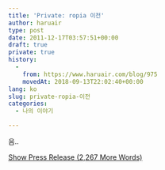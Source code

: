 ```yaml
---
title: 'Private: ropia 이전'
author: haruair
type: post
date: 2011-12-17T03:57:51+00:00
draft: true
private: true
history:
  - 
    from: https://www.haruair.com/blog/975
    movedAt: 2018-09-13T22:02:40+00:00
lang: ko
slug: private-ropia-이전
categories:
  - 나의 이야기

---
```

음..
  


<div id="pressrelease-link-975" class="sh-link pressrelease-link sh-hide">
  <a href="#" onclick="showhide_toggle('pressrelease', 975, 'Show Press Release (2,267 More Words)', 'Hide Press Release (2,267 Less Words)'); return false;" aria-expanded="false"><span id="pressrelease-toggle-975">Show Press Release (2,267 More Words)</span></a>
</div>

<div id="pressrelease-content-975" class="sh-content pressrelease-content sh-hide" style="display: none;">
  <br /> /go/{(int)target}</p> 
  
  <p>
    현재 위치값 세션에서 체크<br /> 체크된 값을 기준으로 양쪽의 연결 정보 취득(region_rel)<br /> &#8211; 있으면 해당 위치로 이동해주며 딜레이를 더해 행동 가능 시간 재설정, status 설정, 위치정보db 갱신, 위치정보세션 갱신<br /> &#8211; 없으면 에러 출력
  </p>
  
  <p>
    &#8212; &#8212;&#8212;&#8212;&#8212;&#8212;&#8212;&#8212;&#8212;&#8212;&#8212;&#8212;&#8212;&#8212;&#8212;&#8212;&#8212;&#8212;&#8212;&#8211;<br /> &#8212;<br /> &#8212; 테이블 구조 `region`<br /> &#8212;<br /> CREATE TABLE IF NOT EXISTS `region` (<br /> `id` int(11) NOT NULL AUTO_INCREMENT,<br /> `name` varchar(255) NOT NULL,<br /> UNIQUE KEY `id` (`id`),<br /> UNIQUE KEY `name` (`name`)<br /> ) ENGINE=InnoDB DEFAULT CHARSET=utf8 AUTO_INCREMENT=7 ;<br /> &#8212; &#8212;&#8212;&#8212;&#8212;&#8212;&#8212;&#8212;&#8212;&#8212;&#8212;&#8212;&#8212;&#8212;&#8212;&#8212;&#8212;&#8212;&#8212;&#8211;<br /> &#8212;<br /> &#8212; 테이블 구조 `region_rel`<br /> &#8212;<br /> CREATE TABLE IF NOT EXISTS `region_rel` (<br /> `id` int(11) NOT NULL AUTO_INCREMENT,<br /> `dep_id` int(11) NOT NULL,<br /> `dst_id` int(11) NOT NULL,<br /> `delay` datetime NOT NULL,<br /> PRIMARY KEY (`id`),<br /> KEY `dep_id` (`dep_id`),<br /> KEY `dst_id` (`dst_id`)<br /> ) ENGINE=InnoDB DEFAULT CHARSET=utf8 AUTO_INCREMENT=3 ;<br /> &#8212; &#8212;&#8212;&#8212;&#8212;&#8212;&#8212;&#8212;&#8212;&#8212;&#8212;&#8212;&#8212;&#8212;&#8212;&#8212;&#8212;&#8212;&#8212;&#8211;<br /> &#8212;<br /> &#8212; Stand-in structure for view `region_rel_view`<br /> &#8212;<br /> CREATE TABLE IF NOT EXISTS `region_rel_view` (<br /> `id` int(11)<br /> ,`dep_id` int(11)<br /> ,`dep_name` varchar(255)<br /> ,`dst_id` int(11)<br /> ,`dst_name` varchar(255)<br /> ,`delay` datetime<br /> );<br /> &#8212; &#8212;&#8212;&#8212;&#8212;&#8212;&#8212;&#8212;&#8212;&#8212;&#8212;&#8212;&#8212;&#8212;&#8212;&#8212;&#8212;&#8212;&#8212;&#8211;
  </p>
  
  <p>
    SELECT<br /> rel.id,<br /> a.id as dep_id,<br /> a.name as dep_name,<br /> b.id as dst_id,<br /> b.name as dst_name,<br /> rel.delay as delay<br /> FROM `region_rel` as rel<br /> LEFT JOIN region as a ON rel.dep_id = a.id<br /> LEFT JOIN region as b ON rel.dst_id = b.id
  </p>
  
  <p>
    NPC에 대한 내용을 작성하기에 앞서 NPC란 non player character란 의미로 player character가 아니면 전부 NPC라는 의미.<br /> npc에 대한 기본적인 타입을 정의하는 npc_type 테이블과 (각각의 가중치 존재) 실질 세계에 상주되어 있는 npc들의 정보가 담긴 npc 테이블.<br /> 어떠한 npc든 전투, 대화, 구걸 등등 기본 메소드를 활용할 수 있으며 pc와 npc의 관계 데이터를 기준으로 전투 발생이나 대화 발생 등의 일들이 일어난다.
  </p>
  
  <p>
    지역 region<br /> region_id, region_name<br /> 지역관계 region_rel<br /> region_rel_id, region_to_id, region_to_name, region_from_id, region_from_name<br /> region.region_name 변경시 region_rel에서 아래와 같은 업데이트 필요.<br /> update region_rel set region_to_name = &#8216;$new_region_name&#8217; where region_to_id = &#8216;$region_id&#8217;;<br /> update region_rel set region_from_name = &#8216;$new_region_name&#8217; where region_from_id = &#8216;$region_id&#8217;;<br /> 지역-NPC region_npc<br /> region_id, npc_id, (리스폰 체크시간)<br /> 조인의 수를 줄이기 위한 비정규화로 나타나는 업데이트. 실질적으로 지역이 갱신되는 경우가 거의 없을테니까&#8230;
  </p>
  
  <p>
    크게 기초 DB와 관계 DB로 구분합니다.<br /> 기초 데이터베이스는 아래와 같습니다.<br /> * NPC<br /> &#8211; 일반/몬스터 구분<br /> &#8211; 종족 구분 (몬스터는 중립)<br /> &#8211; 몬스터의 경우 드롭 아이템..<br /> &#8211; 일반의 경우 판매 아이템..<br /> &#8211; 퀘스트는?<br /> * 종족<br /> &#8211; 숫자값, 종족값, 기본 진영값<br /> * 진영<br /> &#8211; 숫자값, 진영값<br /> * 아이템<br /> &#8211; 숫자값, 아이템명, 아이템종류, 옵션<br /> * 아이템분류<br /> &#8211; 숫자값, 아이템 분류<br /> * 지역<br /> &#8211; 숫자값, 지역명<br /> //진영값 (중립=0), 버프종족, 너프종족(없으면 0)<br /> 관계 데이터베이스는 아래와 같습니다.<br /> * 지역-NPC<br /> * NPC-아이템<br /> * 지역-지역<br /> &#8211; 출발지역값, 도착지역값, 시간
  </p>
  
  <p>
    <?xml version=&#8221;1.0&#8243; encoding=&#8221;UTF-8&#8243; ?><br /> &#8211; <!&#8211; This is a WordPress eXtended RSS file generated by WordPress as an export of your site.<br /> &#8211;><br /> &#8211; <!&#8211; It contains information about your site&#8217;s posts, pages, comments, categories, and other content.<br /> &#8211;><br /> &#8211; <!&#8211; You may use this file to transfer that content from one site to another.<br /> &#8211;><br /> &#8211; <!&#8211; This file is not intended to serve as a complete backup of your site.<br /> &#8211;><br /> &#8211; <!&#8211; To import this information into a WordPress site follow these steps:<br /> &#8211;><br /> &#8211; <!&#8211; 1. Log in to that site as an administrator.<br /> &#8211;><br /> &#8211; <!&#8211; 2. Go to Tools: Import in the WordPress admin panel.<br /> &#8211;><br /> &#8211; <!&#8211; 3. Install the &#8220;WordPress&#8221; importer from the list.<br /> &#8211;><br /> &#8211; <!&#8211; 4. Activate & Run Importer.<br /> &#8211;><br /> &#8211; <!&#8211; 5. Upload this file using the form provided on that page.<br /> &#8211;><br /> &#8211; <!&#8211; 6. You will first be asked to map the authors in this export file to users<br /> &#8211;><br /> &#8211; <!&#8211; on the site. For each author, you may choose to map to an<br /> &#8211;><br /> &#8211; <!&#8211; existing user on the site or to create a new user.<br /> &#8211;><br /> &#8211; <!&#8211; 7. WordPress will then import each of the posts, pages, comments, categories, etc.<br /> &#8211;><br /> &#8211; <!&#8211; contained in this file into your site.<br /> &#8211;><br /> &#8211; <!&#8211; generator=&#8221;WordPress/3.2.1&#8243; created=&#8221;2011-09-17 08:05&#8243;<br /> &#8211;><br /> &#8211; <rss version=&#8221;2.0&#8243; xmlns:excerpt=&#8221;http://wordpress.org/export/1.1/excerpt/&#8221; xmlns:content=&#8221;http://purl.org/rss/1.0/modules/content/&#8221; xmlns:wfw=&#8221;http://wellformedweb.org/CommentAPI/&#8221; xmlns:dc=&#8221;http://purl.org/dc/elements/1.1/&#8221; xmlns:wp=&#8221;http://wordpress.org/export/1.1/&#8221;><br /> &#8211; <channel><br /> <title>Ropia Online</title><br /> <link>http://haruair.com/ropia</link><br /> <description>beyond the world</description><br /> <pubDate>Sat, 17 Sep 2011 08:05:02 +0000</pubDate><br /> <language>en</language><br /> <wp:wxr_version>1.1</wp:wxr_version><br /> <wp:base_site_url>http://haruair.com/ropia</wp:base_site_url><br /> <wp:base_blog_url>http://haruair.com/ropia</wp:base_blog_url><br /> &#8211; <wp:author><br /> <wp:author_id>1</wp:author_id><br /> <wp:author_login>pam</wp:author_login><br /> <wp:author_email>nospam@bluehouse</wp:author_email><br /> &#8211; <wp:author_display_name><br /> &#8211; <![CDATA[ pam<br /> ]]><br /> </wp:author_display_name><br /> &#8211; <wp:author_first_name><br /> &#8211; <![CDATA[<br /> ]]><br /> </wp:author_first_name><br /> &#8211; <wp:author_last_name><br /> &#8211; <![CDATA[<br /> ]]><br /> </wp:author_last_name><br /> </wp:author><br /> &#8211; <wp:author><br /> <wp:author_id>2</wp:author_id><br /> <wp:author_login>janus</wp:author_login><br /> <wp:author_email>mononight@gmail.com</wp:author_email><br /> &#8211; <wp:author_display_name><br /> &#8211; <![CDATA[ janus<br /> ]]><br /> </wp:author_display_name><br /> &#8211; <wp:author_first_name><br /> &#8211; <![CDATA[<br /> ]]><br /> </wp:author_first_name><br /> &#8211; <wp:author_last_name><br /> &#8211; <![CDATA[<br /> ]]><br /> </wp:author_last_name><br /> </wp:author><br /> &#8211; <wp:category><br /> <wp:term_id>4</wp:term_id><br /> <wp:category_nicename>notification</wp:category_nicename><br /> <wp:category_parent /><br /> &#8211; <wp:cat_name><br /> &#8211; <![CDATA[ notification<br /> ]]><br /> </wp:cat_name><br /> </wp:category><br /> &#8211; <wp:category><br /> <wp:term_id>5</wp:term_id><br /> <wp:category_nicename>story</wp:category_nicename><br /> <wp:category_parent /><br /> &#8211; <wp:cat_name><br /> &#8211; <![CDATA[ story<br /> ]]><br /> </wp:cat_name><br /> </wp:category><br /> &#8211; <wp:category><br /> <wp:term_id>3</wp:term_id><br /> <wp:category_nicename>system</wp:category_nicename><br /> <wp:category_parent /><br /> &#8211; <wp:cat_name><br /> &#8211; <![CDATA[ system<br /> ]]><br /> </wp:cat_name><br /> </wp:category><br /> &#8211; <wp:category><br /> <wp:term_id>1</wp:term_id><br /> <wp:category_nicename>uncategorized</wp:category_nicename><br /> <wp:category_parent /><br /> &#8211; <wp:cat_name><br /> &#8211; <![CDATA[ Uncategorized<br /> ]]><br /> </wp:cat_name><br /> </wp:category><br /> &#8211; <wp:category><br /> <wp:term_id>6</wp:term_id><br /> <wp:category_nicename>note</wp:category_nicename><br /> <wp:category_parent>story</wp:category_parent><br /> &#8211; <wp:cat_name><br /> &#8211; <![CDATA[ note<br /> ]]><br /> </wp:cat_name><br /> </wp:category><br /> <generator>http://wordpress.org/?v=3.2.1</generator><br /> &#8211; <item><br /> <title>로피아온라인</title><br /> <link>http://haruair.com/ropia/?p=1</link><br /> <pubDate>Fri, 19 Aug 2011 12:36:55 +0000</pubDate><br /> <dc:creator>pam</dc:creator><br /> <guid isPermaLink=&#8221;false&#8221;>http://haruair.com/ropia/?p=1</guid><br /> <description /><br /> &#8211; <content:encoded><br /> &#8211; <![CDATA[ 웹게임 개발 블로그.<br /> ]]><br /> </content:encoded><br /> &#8211; <excerpt:encoded><br /> &#8211; <![CDATA[<br /> ]]><br /> </excerpt:encoded><br /> <wp:post_id>1</wp:post_id><br /> <wp:post_date>2011-08-19 12:36:55</wp:post_date><br /> <wp:post_date_gmt>2011-08-19 12:36:55</wp:post_date_gmt><br /> <wp:comment_status>open</wp:comment_status><br /> <wp:ping_status>open</wp:ping_status><br /> <wp:post_name>hello-world</wp:post_name><br /> <wp:status>publish</wp:status><br /> <wp:post_parent>0</wp:post_parent><br /> <wp:menu_order>0</wp:menu_order><br /> <wp:post_type>post</wp:post_type><br /> <wp:post_password /><br /> <wp:is_sticky>0</wp:is_sticky><br /> &#8211; <category domain=&#8221;category&#8221; nicename=&#8221;notification&#8221;><br /> &#8211; <![CDATA[ notification<br /> ]]><br /> </category><br /> &#8211; <wp:postmeta><br /> <wp:meta_key>_edit_last</wp:meta_key><br /> &#8211; <wp:meta_value><br /> &#8211; <![CDATA[ 1<br /> ]]><br /> </wp:meta_value><br /> </wp:postmeta><br /> &#8211; <wp:comment><br /> <wp:comment_id>1</wp:comment_id><br /> &#8211; <wp:comment_author><br /> &#8211; <![CDATA[ Mr WordPress<br /> ]]><br /> </wp:comment_author><br /> <wp:comment_author_email /><br /> <wp:comment_author_url>http://wordpress.org/</wp:comment_author_url><br /> <wp:comment_author_IP /><br /> <wp:comment_date>2011-08-19 12:36:55</wp:comment_date><br /> <wp:comment_date_gmt>2011-08-19 12:36:55</wp:comment_date_gmt><br /> &#8211; <wp:comment_content><br /> &#8211; <![CDATA[ Hi, this is a comment.<br />To delete a comment, just log in and view the post&#039;s comments. There you will have the option to edit or delete them.<br /> ]]><br /> </wp:comment_content><br /> <wp:comment_approved>trash</wp:comment_approved><br /> <wp:comment_type /><br /> <wp:comment_parent>0</wp:comment_parent><br /> <wp:comment_user_id>0</wp:comment_user_id><br /> &#8211; <wp:commentmeta><br /> <wp:meta_key>_wp_trash_meta_status</wp:meta_key><br /> &#8211; <wp:meta_value><br /> &#8211; <![CDATA[ 1<br /> ]]><br /> </wp:meta_value><br /> </wp:commentmeta><br /> &#8211; <wp:commentmeta><br /> <wp:meta_key>_wp_trash_meta_time</wp:meta_key><br /> &#8211; <wp:meta_value><br /> &#8211; <![CDATA[ 1313758102<br /> ]]><br /> </wp:meta_value><br /> </wp:commentmeta><br /> </wp:comment><br /> </item><br /> &#8211; <item><br /> <title>role</title><br /> <link>http://haruair.com/ropia/?page_id=2</link><br /> <pubDate>Fri, 19 Aug 2011 12:36:55 +0000</pubDate><br /> <dc:creator>pam</dc:creator><br /> <guid isPermaLink=&#8221;false&#8221;>http://haruair.com/ropia/?page_id=2</guid><br /> <description /><br /> &#8211; <content:encoded><br /> &#8211; <![CDATA[ 작성은 최대한 자유롭게. 수정도 자유롭게.<br /> ]]><br /> </content:encoded><br /> &#8211; <excerpt:encoded><br /> &#8211; <![CDATA[<br /> ]]><br /> </excerpt:encoded><br /> <wp:post_id>2</wp:post_id><br /> <wp:post_date>2011-08-19 12:36:55</wp:post_date><br /> <wp:post_date_gmt>2011-08-19 12:36:55</wp:post_date_gmt><br /> <wp:comment_status>open</wp:comment_status><br /> <wp:ping_status>open</wp:ping_status><br /> <wp:post_name>sample-page</wp:post_name><br /> <wp:status>publish</wp:status><br /> <wp:post_parent>0</wp:post_parent><br /> <wp:menu_order>0</wp:menu_order><br /> <wp:post_type>page</wp:post_type><br /> <wp:post_password /><br /> <wp:is_sticky>0</wp:is_sticky><br /> &#8211; <wp:postmeta><br /> <wp:meta_key>_wp_page_template</wp:meta_key><br /> &#8211; <wp:meta_value><br /> &#8211; <![CDATA[ default<br /> ]]><br /> </wp:meta_value><br /> </wp:postmeta><br /> &#8211; <wp:postmeta><br /> <wp:meta_key>_edit_last</wp:meta_key><br /> &#8211; <wp:meta_value><br /> &#8211; <![CDATA[ 1<br /> ]]><br /> </wp:meta_value><br /> </wp:postmeta><br /> </item><br /> &#8211; <item><br /> <title>epilogue</title><br /> <link>http://haruair.com/ropia/?page_id=24</link><br /> <pubDate>Fri, 19 Aug 2011 13:53:36 +0000</pubDate><br /> <dc:creator>pam</dc:creator><br /> <guid isPermaLink=&#8221;false&#8221;>http://haruair.com/ropia/?page_id=24</guid><br /> <description /><br /> &#8211; <content:encoded><br /> &#8211; <![CDATA[<br /> 로피아온라인은 웹게임으로 서비스 될 예정. 올 해 내로 실 서비스 도입 될 수 있도록 추진할 것.<br /> 단순히 그래픽과 흥미 위주의 게임과는 확연히 다른 스토리 위주의, 진정성 있는 Role play로 다가갈 수 있도록.<br /> ]]><br /> </content:encoded><br /> &#8211; <excerpt:encoded><br /> &#8211; <![CDATA[<br /> ]]><br /> </excerpt:encoded><br /> <wp:post_id>24</wp:post_id><br /> <wp:post_date>2011-08-19 13:53:36</wp:post_date><br /> <wp:post_date_gmt>2011-08-19 13:53:36</wp:post_date_gmt><br /> <wp:comment_status>open</wp:comment_status><br /> <wp:ping_status>open</wp:ping_status><br /> <wp:post_name>epilogue</wp:post_name><br /> <wp:status>publish</wp:status><br /> <wp:post_parent>0</wp:post_parent><br /> <wp:menu_order>0</wp:menu_order><br /> <wp:post_type>page</wp:post_type><br /> <wp:post_password /><br /> <wp:is_sticky>0</wp:is_sticky><br /> &#8211; <wp:postmeta><br /> <wp:meta_key>_edit_last</wp:meta_key><br /> &#8211; <wp:meta_value><br /> &#8211; <![CDATA[ 1<br /> ]]><br /> </wp:meta_value><br /> </wp:postmeta><br /> </item><br /> &#8211; <item><br /> <title>system #1</title><br /> <link>http://haruair.com/ropia/?p=6</link><br /> <pubDate>Fri, 19 Aug 2011 12:46:52 +0000</pubDate><br /> <dc:creator>pam</dc:creator><br /> <guid isPermaLink=&#8221;false&#8221;>http://haruair.com/ropia/?p=6</guid><br /> <description /><br /> &#8211; <content:encoded><br /> &#8211; <![CDATA[<br /> 종족<br /> 종족은 차후 추가될 예정이다. 종족 특성이 반영된다.<br /> 능력치<br /> 힘, 민첩, 지능은 각각 체력, 스테미너, 마력에 직접적인 영향을 준다.<br /> 능력치 총합은 제약이 있다.<br /> 스킬 스킬은 크게 전투, 생산, 채집으로 나뉜다. 스킬의 총합은 제약이 있다.<br /> 레벨<br /> 별도의 레벨 시스템은 존재하지 않는다.<br /> 숙련도와 능숙도<br /> 숙련도는 해당 스킬을 얼마나 잘 하는가이며 해당 스킬과 관련된 행동을 반복적으로 수행하면 숙련도가 증가한다.<br /> 능숙도는 해당 도구를 얼마나 잘 다루는가이며 해당 도구를 장착한 상태에서 행동을 수행하면 능숙도가 증가한다.<br /> 화폐<br /> 화폐는 동화 100개당 은화 1개, 은화 100개당 금화 1개의 가치를 가진다.<br /> 지역마다 다른 화폐를 사용한다. 초기에는 실물화폐이므로 환전이 자유롭다.<br /> 차후 명목화폐의 성격을 도입해 환전을 별개로 운영한다.<br /> ]]><br /> </content:encoded><br /> &#8211; <excerpt:encoded><br /> &#8211; <![CDATA[<br /> ]]><br /> </excerpt:encoded><br /> <wp:post_id>6</wp:post_id><br /> <wp:post_date>2011-08-19 12:46:52</wp:post_date><br /> <wp:post_date_gmt>2011-08-19 12:46:52</wp:post_date_gmt><br /> <wp:comment_status>open</wp:comment_status><br /> <wp:ping_status>open</wp:ping_status><br /> <wp:post_name>%ec%8b%9c%ec%8a%a4%ed%85%9c</wp:post_name><br /> <wp:status>publish</wp:status><br /> <wp:post_parent>0</wp:post_parent><br /> <wp:menu_order>0</wp:menu_order><br /> <wp:post_type>post</wp:post_type><br /> <wp:post_password /><br /> <wp:is_sticky>0</wp:is_sticky><br /> &#8211; <category domain=&#8221;category&#8221; nicename=&#8221;system&#8221;><br /> &#8211; <![CDATA[ system<br /> ]]><br /> </category><br /> &#8211; <wp:postmeta><br /> <wp:meta_key>_edit_last</wp:meta_key><br /> &#8211; <wp:meta_value><br /> &#8211; <![CDATA[ 1<br /> ]]><br /> </wp:meta_value><br /> </wp:postmeta><br /> </item><br /> &#8211; <item><br /> <title>skills</title><br /> <link>http://haruair.com/ropia/?p=13</link><br /> <pubDate>Fri, 19 Aug 2011 12:49:16 +0000</pubDate><br /> <dc:creator>pam</dc:creator><br /> <guid isPermaLink=&#8221;false&#8221;>http://haruair.com/ropia/?p=13</guid><br /> <description /><br /> &#8211; <content:encoded><br /> &#8211; <![CDATA[<br /> 각각의 스킬 당 최소치는 0 최대치는 1000 이다. 내부적으로는 5000의 수치를 가진다.<br /> 크게 전투스킬, 생산스킬, 채집스킬로 분류된다.<br /> <h1>전투스킬</h1><br /> <h2>직접전투스킬</h2><br /> 직접전투스킬은 해당 무기, 방패류 또는 최소한의 무기인 맨손이라도 장착한 상태에서 전투를 수행하면 그에 관련된 스킬이 상승하게 된다.<br /> <ul><br /> <li>도검류</li><br /> <li>펜싱류</li><br /> <li>둔기류</li><br /> <li>활류</li><br /> <li>맨손류</li><br /> <li>방패술</li><br /> <li>마법<br /> 사용할 마법을 선택하면 전투시 시전하며 시전에 실패하거나 마법 스킬 수치에 비해 해당 마법이 턱없이 고위 레벨인 경우 마법 대신 맨손으로 전투를 수행하게 된다.</li><br /> </ul><br /> <h2>간접전투스킬</h2><br /> <ul><br /> <li>전술<br /> 전투를 수행하면 자동으로 습득하게 된다. 전술이 높을수록 공격 정확도를 높인다.</li><br /> <li>해부학<br /> 교육을 통해 습득하게 된다. 해부학이 높을수록 급소를 공격할 확률이 상승한다.</li><br /> <li>마법저항<br /> 전투를 수행하는 중 적이 마법을 사용할 경우 일정 확률로 상승하게 된다. 마법 방어력이 높아진다.</li><br /> </ul><br /> <h1>생산스킬</h1><br /> <ul><br /> <li>대장장이</li><br /> <li>목공</li><br /> <li>의류</li><br /> <li>요리</li><br /> <li>잡화생산</li><br /> <li>연금술</li><br /> </ul><br /> <h1>채집스킬</h1><br /> <ul><br /> <li>약초학</li><br /> <li>철광</li><br /> <li>나무채집</li><br /> <li>낚시</li><br /> </ul><br /> ]]><br /> </content:encoded><br /> &#8211; <excerpt:encoded><br /> &#8211; <![CDATA[<br /> ]]><br /> </excerpt:encoded><br /> <wp:post_id>13</wp:post_id><br /> <wp:post_date>2011-08-19 12:49:16</wp:post_date><br /> <wp:post_date_gmt>2011-08-19 12:49:16</wp:post_date_gmt><br /> <wp:comment_status>open</wp:comment_status><br /> <wp:ping_status>open</wp:ping_status><br /> <wp:post_name>skills</wp:post_name><br /> <wp:status>publish</wp:status><br /> <wp:post_parent>0</wp:post_parent><br /> <wp:menu_order>0</wp:menu_order><br /> <wp:post_type>post</wp:post_type><br /> <wp:post_password /><br /> <wp:is_sticky>0</wp:is_sticky><br /> &#8211; <category domain=&#8221;category&#8221; nicename=&#8221;system&#8221;><br /> &#8211; <![CDATA[ system<br /> ]]><br /> </category><br /> &#8211; <wp:postmeta><br /> <wp:meta_key>_edit_last</wp:meta_key><br /> &#8211; <wp:meta_value><br /> &#8211; <![CDATA[ 1<br /> ]]><br /> </wp:meta_value><br /> </wp:postmeta><br /> </item><br /> &#8211; <item><br /> <title>서기관 보나트의 휘갈겨 쓴 기록</title><br /> <link>http://haruair.com/ropia/?p=15</link><br /> <pubDate>Fri, 19 Aug 2011 12:49:57 +0000</pubDate><br /> <dc:creator>pam</dc:creator><br /> <guid isPermaLink=&#8221;false&#8221;>http://haruair.com/ropia/?p=15</guid><br /> <description /><br /> &#8211; <content:encoded><br /> &#8211; <![CDATA[<br /> 이 글은 로피아의 세계관을 다루는 글이지만 온전하게 원전의 형태로 내려오는 내용이 아닌 구전에 기반한 채록 형식으로 실제와 다를 수 있습니다.<br /> <hr /><br /> 로피아는 5개 대륙, 20여개의 작은 섬으로 이루어진 세계다. 각 대륙과 섬에는 다양한 식생과 자원이 존재하며 또한 그 수만큼 다양한 문명의 흔적이 남아있다. 현재로는 크게 3개의 문명이 존재하며 그 수하에 3개의 대륙이 지배를 받고 있다.<br /> 생명의 땅인 로피아와 불모의 땅인 이름없는 대륙은 문명의 손이 미치지 않는 공간이다.<br /> 로피아는 이 세계의 균형을 이루게 하는 존재가 있다고 전해지며 실제로 대륙에 접근한 사람은 존재하지 않는다. 그 신성이 훼손되면 세계의 균형이 깨져 붕괴될 것이라는 이야기가 각 문명마다 구전이 되고 있기 때문.<br /> 이름없는 대륙은 지나치게 추운 환경으로 문명이 존재하지 않는다. 추위에 면역된 몇 동식물이 있는 것으로 제보되나 왕실 공식적으로 확인이 된 바가 없어 생명이 없는 땅으로 보고 있다.<br /> 이름없는 대륙의 경우 탐험과 자원 채집 등에 대한 제약이 없으며 왕실에서의 지원이 있음에도 지원하는 길드나 단체가 거의 없다.<br /> ]]><br /> </content:encoded><br /> &#8211; <excerpt:encoded><br /> &#8211; <![CDATA[<br /> ]]><br /> </excerpt:encoded><br /> <wp:post_id>15</wp:post_id><br /> <wp:post_date>2011-08-19 12:49:57</wp:post_date><br /> <wp:post_date_gmt>2011-08-19 12:49:57</wp:post_date_gmt><br /> <wp:comment_status>open</wp:comment_status><br /> <wp:ping_status>open</wp:ping_status><br /> <wp:post_name>%ec%84%9c%ea%b8%b0%ea%b4%80-%eb%b3%b4%eb%82%98%ed%8a%b8%ec%9d%98-%ed%9c%98%ea%b0%88%ea%b2%a8-%ec%93%b4-%ea%b8%b0%eb%a1%9d</wp:post_name><br /> <wp:status>publish</wp:status><br /> <wp:post_parent>0</wp:post_parent><br /> <wp:menu_order>0</wp:menu_order><br /> <wp:post_type>post</wp:post_type><br /> <wp:post_password /><br /> <wp:is_sticky>0</wp:is_sticky><br /> &#8211; <category domain=&#8221;category&#8221; nicename=&#8221;note&#8221;><br /> &#8211; <![CDATA[ note<br /> ]]><br /> </category><br /> &#8211; <category domain=&#8221;category&#8221; nicename=&#8221;story&#8221;><br /> &#8211; <![CDATA[ story<br /> ]]><br /> </category><br /> &#8211; <wp:postmeta><br /> <wp:meta_key>_edit_last</wp:meta_key><br /> &#8211; <wp:meta_value><br /> &#8211; <![CDATA[ 1<br /> ]]><br /> </wp:meta_value><br /> </wp:postmeta><br /> </item><br /> &#8211; <item><br /> <title>3개의 왕국.</title><br /> <link>http://haruair.com/ropia/?p=37</link><br /> <pubDate>Sun, 28 Aug 2011 07:43:50 +0000</pubDate><br /> <dc:creator>janus</dc:creator><br /> <guid isPermaLink=&#8221;false&#8221;>http://haruair.com/ropia/?p=37</guid><br /> <description /><br /> &#8211; <content:encoded><br /> &#8211; <![CDATA[<br /> #1 왕국은 아주 호전적인 국가이다. 군사력을 중요시 하며, 남자아이는 만 7세, 여자아이는 만 9세때 기본적 군사훈련을 받는다. 군사적으로는 가장 강력하나, 문화적인 면과 교육적인 면에서는 다른 두 국가보다 조금은 떨어지는 편이다. 그래서 다른 국가에서 학자들이나 철학자들을 초빙하여 국가내 교육기관에서 가르치게 하고 있다. 이러한 면은 이 왕국에서 조금 떨어진 어둠의 숲에서 몬스터들이 자주 출몰하기 때문에 군사력이 강화되었다. 이 왕국은 봉건제도식의 정치체제를 가지고 있다. 또한 농경지가 커서 농사법이라던지 이러한 것들이 잘 발달되었다.<br /> &nbsp;<br /> #2 왕국은 문화적인 면과 교육적인 면에서 아주 발달되었으나, 군사력이 다른 두 왕국보다는 조금 약한편이다. #1 왕국옆에 붙어있눈 나라로써 두 왕국다 우호적인 관계를 맺고 있다. 하지만 국민들 사이에서는 #1왕국을 무식하다고 무시하는 경향이 있다. 문화과 교육이 잘 발달되어 있어 교사들을 다른 왕국으로 파견을 보내곤 한다. 이 왕국은 공화국식의 정치체제를 가지고 있으므로 왕은 없으나 몇년마다 각 의원들이 3명의 지도자를 뽑아서 삼두정치체계를 갖고 있다. 지대가 산이 많아서 농경지가 적다. 그래서 바다를 통한 어업, 또 무역이 많이 발달되어 있다.<br /> &nbsp;<br /> #3 왕국은 왕국이라고 부르기보다는 부족으로 이루어진 국가라고 보면 된다. 특히나 주술이라던지 의술등이 많이 발달 되었다. 이 왕국은 토속신앙이 널리 퍼져있는 국가이며, 그렇기 때문에 다른 두 왕국으로부터 조금은 꺼려지는 국가이다. 이 왕국을 여행하다보면 하늘을 숭배한다던지, 천둥을 숭배한다던지 이러한 특이한 광경을 볼수있을 때도 있다. 땅은 다른 두 국가보다 조금 작은 편이지만, 그렇다고 결코 약자의 왕국은 아니다. 부족끼리 단합이 잘 되어있으며, 부족별로 돌아가면서 지도자를 뽑고있다.<br /> ]]><br /> </content:encoded><br /> &#8211; <excerpt:encoded><br /> &#8211; <![CDATA[<br /> ]]><br /> </excerpt:encoded><br /> <wp:post_id>37</wp:post_id><br /> <wp:post_date>2011-08-28 07:43:50</wp:post_date><br /> <wp:post_date_gmt>2011-08-28 07:43:50</wp:post_date_gmt><br /> <wp:comment_status>open</wp:comment_status><br /> <wp:ping_status>open</wp:ping_status><br /> <wp:post_name>3%ea%b0%9c%ec%9d%98-%ec%99%95%ea%b5%ad</wp:post_name><br /> <wp:status>publish</wp:status><br /> <wp:post_parent>0</wp:post_parent><br /> <wp:menu_order>0</wp:menu_order><br /> <wp:post_type>post</wp:post_type><br /> <wp:post_password /><br /> <wp:is_sticky>0</wp:is_sticky><br /> &#8211; <category domain=&#8221;category&#8221; nicename=&#8221;uncategorized&#8221;><br /> &#8211; <![CDATA[ Uncategorized<br /> ]]><br /> </category><br /> &#8211; <wp:postmeta><br /> <wp:meta_key>_edit_last</wp:meta_key><br /> &#8211; <wp:meta_value><br /> &#8211; <![CDATA[ 2<br /> ]]><br /> </wp:meta_value><br /> </wp:postmeta><br /> </item><br /> &#8211; <item><br /> <title>종교관</title><br /> <link>http://haruair.com/ropia/?p=34</link><br /> <pubDate>Sun, 28 Aug 2011 07:43:50 +0000</pubDate><br /> <dc:creator>janus</dc:creator><br /> <guid isPermaLink=&#8221;false&#8221;>http://haruair.com/ropia/?p=34</guid><br /> <description /><br /> &#8211; <content:encoded><br /> &#8211; <![CDATA[<br /> 고대로부터 내려져오는 고전에 의하면 태초에는 오직 혼돈만이 존재하고 있었다고 한다. 혼돈이 뒤엉키며 빛과 어둠을 만들어 냈는데, 빛이 세개로 나뉘어 태양과 2개의 달이 되었다고 전해지며 별들은 빛이 나눠질때 그 빛의 잔재들이라고 믿는다. 사람들은 어떠한 불가사의한 힘이 혼돈에서 빛과 어둠을 빚어냈다고 믿고 있다. 그 불가사의한 힘을 숭배하는 자들은 그것이 신이라고 믿으며 그신의 이름을 야누스라고 불렀다. 신을 믿지 않는 자들은 그 힘을 에테르 또는 자연의 힘이라고 부른다. 그 불가사의한 힘을 이용하는 것이 마법이라고 전해진다.<br /> &nbsp;<br /> ]]><br /> </content:encoded><br /> &#8211; <excerpt:encoded><br /> &#8211; <![CDATA[<br /> ]]><br /> </excerpt:encoded><br /> <wp:post_id>34</wp:post_id><br /> <wp:post_date>2011-08-28 07:43:50</wp:post_date><br /> <wp:post_date_gmt>2011-08-28 07:43:50</wp:post_date_gmt><br /> <wp:comment_status>open</wp:comment_status><br /> <wp:ping_status>open</wp:ping_status><br /> <wp:post_name>%ec%a2%85%ea%b5%90%ea%b4%80</wp:post_name><br /> <wp:status>publish</wp:status><br /> <wp:post_parent>0</wp:post_parent><br /> <wp:menu_order>0</wp:menu_order><br /> <wp:post_type>post</wp:post_type><br /> <wp:post_password /><br /> <wp:is_sticky>0</wp:is_sticky><br /> &#8211; <category domain=&#8221;category&#8221; nicename=&#8221;uncategorized&#8221;><br /> &#8211; <![CDATA[ Uncategorized<br /> ]]><br /> </category><br /> &#8211; <wp:postmeta><br /> <wp:meta_key>_edit_last</wp:meta_key><br /> &#8211; <wp:meta_value><br /> &#8211; <![CDATA[ 2<br /> ]]><br /> </wp:meta_value><br /> </wp:postmeta><br /> </item><br /> &#8211; <item><br /> <title>System #2</title><br /> <link>http://haruair.com/ropia/?p=35</link><br /> <pubDate>Tue, 23 Aug 2011 23:35:54 +0000</pubDate><br /> <dc:creator>pam</dc:creator><br /> <guid isPermaLink=&#8221;false&#8221;>http://haruair.com/ropia/?p=35</guid><br /> <description /><br /> &#8211; <content:encoded><br /> &#8211; <![CDATA[<br /> <p>장착하고 있는 무기에 따라 스킬 상승이 결정된다.<br><br /> 스킬의 총합이 있기 때문에 스킬은 더이상 상승하거나 하락하지 않도록 잠글 수 있다.<br><br /> 스킬의 총합을 넘기는 경우 하락으로 표시한 스킬이 하락한다. 표시한 스킬이 없다면 스킬이 변화하지 않는다.<br><br /> 스킬과 연관된 스텟이 상승한다. 스텟도 잠글 수 있다.</p><br /> <p>게임시 사용할 수 있는 분기.<br><br /> 전투(가용 레벨의 몬스터 전체)<br><br /> 은행(사망시 보유한 돈은 전액 유실)<br><br /> 여관(금액 지불 및 능력치 전체 회복)<br><br /> 상점(무기 구입, 방어구 구입, 기타 잡화 구입 및 판매)<br><br /> 지역개념(이동하고&#8230;)<br></p><br /> ]]><br /> </content:encoded><br /> &#8211; <excerpt:encoded><br /> &#8211; <![CDATA[<br /> ]]><br /> </excerpt:encoded><br /> <wp:post_id>35</wp:post_id><br /> <wp:post_date>2011-08-23 23:35:54</wp:post_date><br /> <wp:post_date_gmt>2011-08-23 23:35:54</wp:post_date_gmt><br /> <wp:comment_status>open</wp:comment_status><br /> <wp:ping_status>open</wp:ping_status><br /> <wp:post_name>system-2</wp:post_name><br /> <wp:status>publish</wp:status><br /> <wp:post_parent>0</wp:post_parent><br /> <wp:menu_order>0</wp:menu_order><br /> <wp:post_type>post</wp:post_type><br /> <wp:post_password /><br /> <wp:is_sticky>0</wp:is_sticky><br /> &#8211; <category domain=&#8221;category&#8221; nicename=&#8221;uncategorized&#8221;><br /> &#8211; <![CDATA[ Uncategorized<br /> ]]><br /> </category><br /> </item><br /> &#8211; <item><br /> <title>마법의 유래</title><br /> <link>http://haruair.com/ropia/?p=41</link><br /> <pubDate>Sun, 28 Aug 2011 07:43:50 +0000</pubDate><br /> <dc:creator>janus</dc:creator><br /> <guid isPermaLink=&#8221;false&#8221;>http://haruair.com/ropia/?p=41</guid><br /> <description /><br /> &#8211; <content:encoded><br /> &#8211; <![CDATA[<br /> 마법.<br /> 고대로부터 내려져오는 이야기에서는 태초에 마법이라는 것이 존재하지 않았다고 한다. 그러나, 나약한 인간들에게 신이 마법이라는 것을 전해주었다는 전설도 있고, 또는 자연의 이치를 몇몇 사람들이 깨달으면서 마법을 사용했다고 전해지기도 한다. 그러나 정확하게 어떻게 인간이 마법이라는 것을 쓰게 되었는지에 대해서는 아무도 자세히 아는 사람이 없다. 자연의 이치를 깨달았다는 사람들은 자기들이 쓰는 힘을 에테르라고 불렀고, 신이 내려줬다고 믿는 사람들은 그 신을 야누스라고 불렀다.<br /> 마법은 태초에 나뉘어 진것이 아니었다. 그러나 불완전한 인간이었기에 호기심 또는 타락한 자들에 의해 악한 목적으로 사용되는 마법을 흑마법이라고 불렸다. 그리하여 흑마법이라는 부류가 생겨났으며, 주로 파괴 또는 혼돈을 야기시키려 만들어 진 것이기 때문에 몇몇 국가에서는 금지시켰으나, 아직도 존재하고 있기는 하다. #3왕국에서는 에테르는 선과 악으로 나뉘어 질수 있는 것이 아니라 자연의 힘이라고 믿기때문에 그다지 흑마법에 대한 거부감은 없으나, 혼란을 야기시키거나, 어떠한 악한 목적으로 그 힘을 사용하려는 것에 대한 처벌은 이루어지고 있다.<br /> ]]><br /> </content:encoded><br /> &#8211; <excerpt:encoded><br /> &#8211; <![CDATA[<br /> ]]><br /> </excerpt:encoded><br /> <wp:post_id>41</wp:post_id><br /> <wp:post_date>2011-08-28 07:43:50</wp:post_date><br /> <wp:post_date_gmt>2011-08-28 07:43:50</wp:post_date_gmt><br /> <wp:comment_status>open</wp:comment_status><br /> <wp:ping_status>open</wp:ping_status><br /> <wp:post_name>%eb%a7%88%eb%b2%95%ec%9d%98-%ec%9c%a0%eb%9e%98</wp:post_name><br /> <wp:status>publish</wp:status><br /> <wp:post_parent>0</wp:post_parent><br /> <wp:menu_order>0</wp:menu_order><br /> <wp:post_type>post</wp:post_type><br /> <wp:post_password /><br /> <wp:is_sticky>0</wp:is_sticky><br /> &#8211; <category domain=&#8221;category&#8221; nicename=&#8221;uncategorized&#8221;><br /> &#8211; <![CDATA[ Uncategorized<br /> ]]><br /> </category><br /> &#8211; <wp:postmeta><br /> <wp:meta_key>_edit_last</wp:meta_key><br /> &#8211; <wp:meta_value><br /> &#8211; <![CDATA[ 2<br /> ]]><br /> </wp:meta_value><br /> </wp:postmeta><br /> </item><br /> &#8211; <item><br /> <title>키르메스 약초</title><br /> <link>http://haruair.com/ropia/?p=45</link><br /> <pubDate>Sun, 28 Aug 2011 07:43:50 +0000</pubDate><br /> <dc:creator>janus</dc:creator><br /> <guid isPermaLink=&#8221;false&#8221;>http://haruair.com/ropia/?p=45</guid><br /> <description /><br /> &#8211; <content:encoded><br /> &#8211; <![CDATA[<br /> 이름이 없는 대륙은 아직 탐험되지 않았지만, 깊이 들어가면 키르메스 라고 불리는 약초가 있다고 전해진다. 그 약초는 효능은 엄청나게 뛰어나지만, 그 약초를 캐기란 하늘의 별따기라고 본다.<br /> 그 이유는 극 저온의 환경에서 자라기 때문이기도 하지만, 개체수도 그만큼 적기 때문이다. 또한, 사람들이 실제로 본사람은 손에 꼽을 정도로 적기 때문에 실제로 그 약초의 생김새에 대해 아는 사람은<br /> 없다고 봐도 무방하다. 키르메스는 차가운 기운을 가지고 있어서, 한번 복용하면 추위를 잘 못느낀다고는 하나, 엄청난 독성때문에 잘 제조하지 않으면 호흡곤란, 몸의 마비등 엄청난 부작용을 일으킬수도 있다.<br /> 그 희귀성 때문에 많은 사람들이 가끔씩 어둠의 숲에서 캐내온 약초를 키르메스라고 속이며 팔기도 한다.<br /> ]]><br /> </content:encoded><br /> &#8211; <excerpt:encoded><br /> &#8211; <![CDATA[<br /> ]]><br /> </excerpt:encoded><br /> <wp:post_id>45</wp:post_id><br /> <wp:post_date>2011-08-28 07:43:50</wp:post_date><br /> <wp:post_date_gmt>2011-08-28 07:43:50</wp:post_date_gmt><br /> <wp:comment_status>open</wp:comment_status><br /> <wp:ping_status>open</wp:ping_status><br /> <wp:post_name>%ed%82%a4%eb%a5%b4%eb%a9%94%ec%8a%a4-%ec%95%bd%ec%b4%88</wp:post_name><br /> <wp:status>publish</wp:status><br /> <wp:post_parent>0</wp:post_parent><br /> <wp:menu_order>0</wp:menu_order><br /> <wp:post_type>post</wp:post_type><br /> <wp:post_password /><br /> <wp:is_sticky>0</wp:is_sticky><br /> &#8211; <category domain=&#8221;category&#8221; nicename=&#8221;uncategorized&#8221;><br /> &#8211; <![CDATA[ Uncategorized<br /> ]]><br /> </category><br /> &#8211; <wp:postmeta><br /> <wp:meta_key>_edit_last</wp:meta_key><br /> &#8211; <wp:meta_value><br /> &#8211; <![CDATA[ 2<br /> ]]><br /> </wp:meta_value><br /> </wp:postmeta><br /> </item><br /> &#8211; <item><br /> <title>코모도르 산맥</title><br /> <link>http://haruair.com/ropia/?p=49</link><br /> <pubDate>Sun, 28 Aug 2011 07:43:50 +0000</pubDate><br /> <dc:creator>janus</dc:creator><br /> <guid isPermaLink=&#8221;false&#8221;>http://haruair.com/ropia/?p=49</guid><br /> <description /><br /> &#8211; <content:encoded><br /> &#8211; <![CDATA[ #1왕국에는 산맥이 하나 있는데 그 산맥의 이름은 코모도르 산맥이라고 불리운다. 산맥을 따라 끝이 보이지 않을 듯한 숲이 있는데 그 숲을 사람들은 어둠의 숲이라고 부른다. 그 이유는, 숲이 우거지기 때문에 숲에 들어가면 빛줄기조차 안보일정도로 나무들이 많기 때문이다. 또한 그것 뿐만이 아니라, 그 만큼 다양한 몬스터들 및 동식물의 서식지이다. 이 숲은 그래도 왕국 근처에 있기 때문에 왕국 근처 숲들은 어느정도 탐험이 된 상태이지만, 숲이 넓어서 아직 20퍼센트도 탐험이 다 안된 상태이다. 그렇기 때문에 아직 확인되지 않은 다양한 몬스터들도 있을 것이라 추측이 된다. 깊이 들어가면 엘프의 서식지가 있다고 알려져 있으나, 엘프들은 인간들을 환경 파괴자로 여겨 그다지 달갑게 여기지는 않는 편이다. 그러나 가끔 호기심이 생기는 인간들에 한에서는 의사소통을 하기때문에 서식지가 있다고만 알려져 있지 정확히 그 곳이 어딘지 아는 사람은 없다. 그 이유는 어둠의 숲속에 몬스터들이 많기 때문에 엘프들이 결계를 쳐놓아서 사람들이 탐험하러 가더라도 길을 잃기 때문이다. 가끔 몇몇 모험자들이 길을 잃어서 쓰러졌을때, 몬스터들이 잡아 먹던지 아니면 엘프들이 구해줄때도 있다고 한다. 하지만 그러한 행운을 바라고 어둠의 숲을 들어가는 것은 어리석은 짓이다.<br /> ]]><br /> </content:encoded><br /> &#8211; <excerpt:encoded><br /> &#8211; <![CDATA[<br /> ]]><br /> </excerpt:encoded><br /> <wp:post_id>49</wp:post_id><br /> <wp:post_date>2011-08-28 07:43:50</wp:post_date><br /> <wp:post_date_gmt>2011-08-28 07:43:50</wp:post_date_gmt><br /> <wp:comment_status>open</wp:comment_status><br /> <wp:ping_status>open</wp:ping_status><br /> <wp:post_name>%ec%bd%94%eb%aa%a8%eb%8f%84%eb%a5%b4-%ec%82%b0%eb%a7%a5</wp:post_name><br /> <wp:status>publish</wp:status><br /> <wp:post_parent>0</wp:post_parent><br /> <wp:menu_order>0</wp:menu_order><br /> <wp:post_type>post</wp:post_type><br /> <wp:post_password /><br /> <wp:is_sticky>0</wp:is_sticky><br /> &#8211; <category domain=&#8221;category&#8221; nicename=&#8221;uncategorized&#8221;><br /> &#8211; <![CDATA[ Uncategorized<br /> ]]><br /> </category><br /> &#8211; <wp:postmeta><br /> <wp:meta_key>_edit_last</wp:meta_key><br /> &#8211; <wp:meta_value><br /> &#8211; <![CDATA[ 2<br /> ]]><br /> </wp:meta_value><br /> </wp:postmeta><br /> </item><br /> &#8211; <item><br /> <title>왕실 기록관 뉴트의 기록- 아틸란티카의 전설</title><br /> <link>http://haruair.com/ropia/?p=51</link><br /> <pubDate>Sun, 28 Aug 2011 07:43:50 +0000</pubDate><br /> <dc:creator>janus</dc:creator><br /> <guid isPermaLink=&#8221;false&#8221;>http://haruair.com/ropia/?p=51</guid><br /> <description /><br /> &#8211; <content:encoded><br /> &#8211; <![CDATA[<br /> 우리가 로피아라고 불르는 이 세계에는 20여가지의 섬들이 있다. 그 섬들 근처에는 많은 어종들이 살고 있다. 가끔은 변종 어인들이 보이기도 하는데, 지능은 인간보다 현저히 낮은 것으로 추측되고 있다. 전설에 의하면 아틸란티카라는 섬이 있었고, 문화도 과학적으로도 많이 발달 되었다고 하지만, 신에게 도달하기 위해 거대한 탑을 쌓다가 신의 분노를 사서 섬이 바다 밑으로 가라 앉았다는 이야기가 있다. 어디서부터 그 어인들이 유래되었는지는 아무도 모르고, 지능이 낮아서 인간과 대화가 이루어지기엔 부족한 면이 있다. 하지만 그 종족 자체 내에서는 의사소통하는데에 별 문제가 없어 보인다. 맨 처음 그 어인들이 발견되었을 당시에는 인간들이 자기들의 나라를 침략 할수도 있다는 생각에 경계를 많이 하였으나, 어인들은 바다내에서 자급자족하는 것으로만으로도 만족하는 듯 보인다. 하지만 그들은 지능이 낮은 대신에 날렵하고 힘도 기본적으로 인간보다는 세다. 어인들은 낮설은 것에 대한 극도로 경계를 품기때문에 실제로 그들과 접속하려한 시도는 없다. 가끔 왕국에서 적대시 되는 해적들이 왕국의 추적을 피해 근처 섬들로 숨어서 지내곤 한다.<br /> 이들은 특히나 금붙이 등 반짝이는 것에 대해 호기심을 보인다. 아직 그들에 대한 연구가 다 이루어 지지 않았기 때문에 그들에 대한 미스테리는 아직 풀리지 않은 상태이다.<br /> ]]><br /> </content:encoded><br /> &#8211; <excerpt:encoded><br /> &#8211; <![CDATA[<br /> ]]><br /> </excerpt:encoded><br /> <wp:post_id>51</wp:post_id><br /> <wp:post_date>2011-08-28 07:43:50</wp:post_date><br /> <wp:post_date_gmt>2011-08-28 07:43:50</wp:post_date_gmt><br /> <wp:comment_status>open</wp:comment_status><br /> <wp:ping_status>open</wp:ping_status><br /> <wp:post_name>%ec%99%95%ec%8b%a4-%ea%b8%b0%eb%a1%9d%ea%b4%80-%eb%89%b4%ed%8a%b8%ec%9d%98-%ea%b8%b0%eb%a1%9d-%ec%95%84%ed%8b%b8%eb%9e%80%ed%8b%b0%ec%b9%b4%ec%9d%98-%ec%a0%84%ec%84%a4</wp:post_name><br /> <wp:status>publish</wp:status><br /> <wp:post_parent>0</wp:post_parent><br /> <wp:menu_order>0</wp:menu_order><br /> <wp:post_type>post</wp:post_type><br /> <wp:post_password /><br /> <wp:is_sticky>0</wp:is_sticky><br /> &#8211; <category domain=&#8221;category&#8221; nicename=&#8221;uncategorized&#8221;><br /> &#8211; <![CDATA[ Uncategorized<br /> ]]><br /> </category><br /> &#8211; <wp:postmeta><br /> <wp:meta_key>_edit_last</wp:meta_key><br /> &#8211; <wp:meta_value><br /> &#8211; <![CDATA[ 2<br /> ]]><br /> </wp:meta_value><br /> </wp:postmeta><br /> </item><br /> &#8211; <item><br /> <title>바다 건너의 대륙</title><br /> <link>http://haruair.com/ropia/?p=53</link><br /> <pubDate>Sun, 28 Aug 2011 07:43:50 +0000</pubDate><br /> <dc:creator>janus</dc:creator><br /> <guid isPermaLink=&#8221;false&#8221;>http://haruair.com/ropia/?p=53</guid><br /> <description /><br /> &#8211; <content:encoded><br /> &#8211; <![CDATA[ 1, 2, 3 의 대륙에서 몇일간 배를 타고 가다보면 새로운 대륙에도 왕국들이 있다. 그 대륙근처에 4개의 섬으로 이루어진 파르엔 왕국이 있는데, 그 왕국은 바다에 있으므로, 해군이 발달 되어있다. 그렇기 때문에 조선 기술이 다른 왕국들보다 뛰어나다. 4개의 섬으로 이루어진 만큼 왕국이라고 부르기 보다는 4개의 국가들의 연합이라고 보는게 적당하기도 하다. 마르메, 세타르, 포엔, 그리고 바로 라고 불르는 섬들. 이렇게 4개의 섬으로 이루어져있고 문화는 어느 정도 엇 비슷하나 정치체제가 다르다. 조금 헷갈리시는 분들은 우리 문명의 그리스 문명을 생각하면 된다. 각각의 섬에는 각자 다른 지도자들이 있으며, 서로 참견하지는 않지만, 다른 나라에서 침공할 경우 연합하여 몰아내기 때문에 다른 나라에서도 함부로 침공을 못하는 나라이다. 또한 조선기술이 발달 되었기 때문에 가끔 다른 나라에서 기술자들을 파견하여 조선기술을 배우기는 하나, 핵심적 기술을 가르쳐 주진 않는다. 만약 가르쳐줬다가 침략당할수도 있다고 믿기 때문이다.<br /> ]]><br /> </content:encoded><br /> &#8211; <excerpt:encoded><br /> &#8211; <![CDATA[<br /> ]]><br /> </excerpt:encoded><br /> <wp:post_id>53</wp:post_id><br /> <wp:post_date>2011-08-28 07:43:50</wp:post_date><br /> <wp:post_date_gmt>2011-08-28 07:43:50</wp:post_date_gmt><br /> <wp:comment_status>open</wp:comment_status><br /> <wp:ping_status>open</wp:ping_status><br /> <wp:post_name>%eb%b0%94%eb%8b%a4-%ea%b1%b4%eb%84%88%ec%9d%98-%eb%8c%80%eb%a5%99</wp:post_name><br /> <wp:status>publish</wp:status><br /> <wp:post_parent>0</wp:post_parent><br /> <wp:menu_order>0</wp:menu_order><br /> <wp:post_type>post</wp:post_type><br /> <wp:post_password /><br /> <wp:is_sticky>0</wp:is_sticky><br /> &#8211; <category domain=&#8221;category&#8221; nicename=&#8221;uncategorized&#8221;><br /> &#8211; <![CDATA[ Uncategorized<br /> ]]><br /> </category><br /> &#8211; <wp:postmeta><br /> <wp:meta_key>_edit_last</wp:meta_key><br /> &#8211; <wp:meta_value><br /> &#8211; <![CDATA[ 2<br /> ]]><br /> </wp:meta_value><br /> </wp:postmeta><br /> </item><br /> </channel><br /> </rss>
  </p>
  
  <p>
    </div>
  </p>
